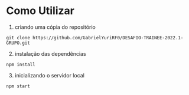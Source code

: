 # Como Utilizar

1. criando uma cópia do repositório 
~~~
git clone https://github.com/GabrielYuriRF0/DESAFIO-TRAINEE-2022.1-GRUPO.git
~~~
2. instalação das dependências
~~~
npm install 
~~~
3. inicializando o servidor local
~~~
npm start
~~~
 
